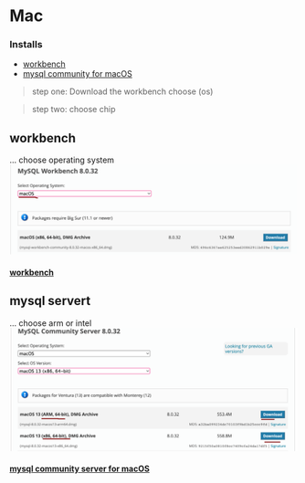 
# Mac 

### Installs 
- [workbench](https://dev.mysql.com/downloads/workbench/)
- [mysql community for macOS](https://dev.mysql.com/downloads/mysql/)

>	step one: 
>	Download the workbench
>	choose (os)

>
>	step two:
>	choose chip

## workbench
... choose operating system
![](../z/aharo24_122.png)
#### [workbench](https://dev.mysql.com/downloads/workbench/)

## mysql servert
... choose arm or intel
![](../z/aharo24_121.png)

#### [mysql community server for macOS](https://dev.mysql.com/downloads/mysql/)








